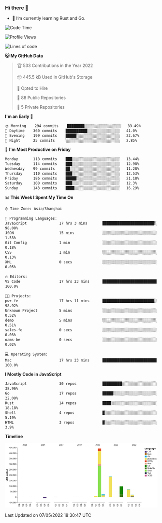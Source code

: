 ### Hi there 👋

- 🌱 I’m currently learning Rust and Go.

<!--START_SECTION:waka-->
![Code Time](http://img.shields.io/badge/Code%20Time-365%20hrs%2058%20mins-blue)

![Profile Views](http://img.shields.io/badge/Profile%20Views-1-blue)

![Lines of code](https://img.shields.io/badge/From%20Hello%20World%20I%27ve%20Written-850%20Thousand%20lines%20of%20code-blue)

**🐱 My GitHub Data** 

> 🏆 533 Contributions in the Year 2022
 > 
> 📦 445.5 kB Used in GitHub's Storage 
 > 
> 💼 Opted to Hire
 > 
> 📜 88 Public Repositories 
 > 
> 🔑 5 Private Repositories  
 > 
**I'm an Early 🐤** 

```text
🌞 Morning    294 commits    ████████░░░░░░░░░░░░░░░░░   33.49% 
🌆 Daytime    360 commits    ██████████░░░░░░░░░░░░░░░   41.0% 
🌃 Evening    199 commits    █████░░░░░░░░░░░░░░░░░░░░   22.67% 
🌙 Night      25 commits     ░░░░░░░░░░░░░░░░░░░░░░░░░   2.85%

```
📅 **I'm Most Productive on Friday** 

```text
Monday       118 commits    ███░░░░░░░░░░░░░░░░░░░░░░   13.44% 
Tuesday      114 commits    ███░░░░░░░░░░░░░░░░░░░░░░   12.98% 
Wednesday    99 commits     ██░░░░░░░░░░░░░░░░░░░░░░░   11.28% 
Thursday     110 commits    ███░░░░░░░░░░░░░░░░░░░░░░   12.53% 
Friday       186 commits    █████░░░░░░░░░░░░░░░░░░░░   21.18% 
Saturday     108 commits    ███░░░░░░░░░░░░░░░░░░░░░░   12.3% 
Sunday       143 commits    ████░░░░░░░░░░░░░░░░░░░░░   16.29%

```


📊 **This Week I Spent My Time On** 

```text
⌚︎ Time Zone: Asia/Shanghai

💬 Programming Languages: 
JavaScript               17 hrs 3 mins       ████████████████████████░   98.08% 
JSON                     15 mins             ░░░░░░░░░░░░░░░░░░░░░░░░░   1.53% 
Git Config               1 min               ░░░░░░░░░░░░░░░░░░░░░░░░░   0.18% 
CSS                      1 min               ░░░░░░░░░░░░░░░░░░░░░░░░░   0.13% 
XML                      0 secs              ░░░░░░░░░░░░░░░░░░░░░░░░░   0.05%

🔥 Editors: 
VS Code                  17 hrs 23 mins      █████████████████████████   100.0%

🐱‍💻 Projects: 
pwr-fe                   17 hrs 11 mins      ████████████████████████░   98.92% 
Unknown Project          5 mins              ░░░░░░░░░░░░░░░░░░░░░░░░░   0.52% 
demo                     5 mins              ░░░░░░░░░░░░░░░░░░░░░░░░░   0.51% 
sales-fe                 0 secs              ░░░░░░░░░░░░░░░░░░░░░░░░░   0.03% 
oams-be                  0 secs              ░░░░░░░░░░░░░░░░░░░░░░░░░   0.02%

💻 Operating System: 
Mac                      17 hrs 23 mins      █████████████████████████   100.0%

```

**I Mostly Code in JavaScript** 

```text
JavaScript               30 repos            █████████░░░░░░░░░░░░░░░░   38.96% 
Go                       17 repos            █████░░░░░░░░░░░░░░░░░░░░   22.08% 
Rust                     14 repos            ████░░░░░░░░░░░░░░░░░░░░░   18.18% 
Shell                    4 repos             █░░░░░░░░░░░░░░░░░░░░░░░░   5.19% 
HTML                     3 repos             █░░░░░░░░░░░░░░░░░░░░░░░░   3.9%

```


**Timeline**

![Chart not found](https://raw.githubusercontent.com/elton/elton/main/charts/bar_graph.png) 


 Last Updated on 07/05/2022 18:30:47 UTC
<!--END_SECTION:waka-->

<!--
**elton/elton** is a ✨ _special_ ✨ repository because its `README.md` (this file) appears on your GitHub profile.

Here are some ideas to get you started:

- 🔭 I’m currently working on ...
- 🌱 I’m currently learning ...
- 👯 I’m looking to collaborate on ...
- 🤔 I’m looking for help with ...
- 💬 Ask me about ...
- 📫 How to reach me: ...
- 😄 Pronouns: ...
- ⚡ Fun fact: ...
-->
